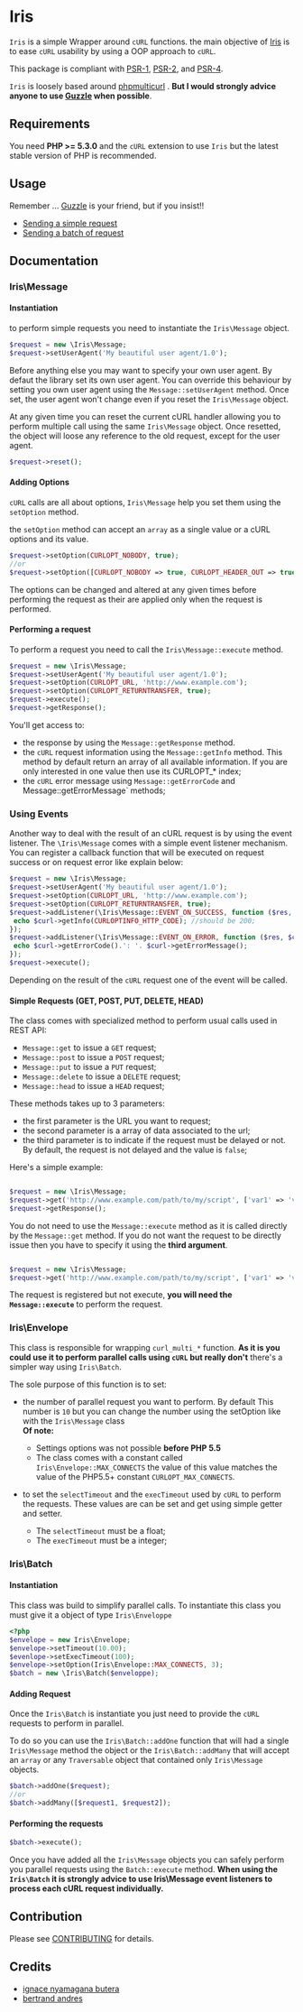 # Iris

`Iris` is a simple Wrapper around `cURL` functions. the main objective of [Iris] is to ease `cURL` usability by using a OOP approach to `cURL`.

This package is compliant with [PSR-1], [PSR-2], and [PSR-4].

[Iris]: http://fr.wikipedia.org/wiki/Iris_%28mythologie%29
[PSR-1]: https://github.com/php-fig/fig-standards/blob/master/accepted/PSR-1-basic-coding-standard.md
[PSR-2]: https://github.com/php-fig/fig-standards/blob/master/accepted/PSR-2-coding-style-guide.md
[PSR-4]: https://github.com/php-fig/fig-standards/blob/master/accepted/PSR-4-autoloader.md

`Iris` is loosely based around [phpmulticurl](https://github.com/dypa/phpmulticurl) . **But I would strongly advice anyone to use [Guzzle](http://docs.guzzlephp.org/en/latest/) when possible**.


## Requirements

You need **PHP >= 5.3.0** and the `cURL` extension to use `Iris` but the latest stable version of PHP is recommended.

## Usage

Remember ... [Guzzle](http://docs.guzzlephp.org/en/latest/) is your friend, but if you insist!!

* [Sending a simple request](examples/example_one.php)
* [Sending a batch of request](examples/example_batch.php)

## Documentation

### Iris\Message

#### Instantiation

to perform simple requests you need to instantiate the `Iris\Message` object.

```php
$request = new \Iris\Message;
$request->setUserAgent('My beautiful user agent/1.0');
```

Before anything else you may want to specify your own user agent. By defaut the library set its own user agent. You can override this behaviour by setting you own user agent using the `Message::setUserAgent` method. Once set, the user agent won't change even if you reset the `Iris\Message` object.


At any given time you can reset the current cURL handler allowing you to perform multiple call using the same `Iris\Message` object. Once resetted, the object will loose any reference to the old request, except for the user agent.

```php
$request->reset();
```

#### Adding Options

`cURL` calls are all about options, `Iris\Message` help you set them using the `setOption` method.

the `setOption` method can accept an `array` as a single value or a cURL options and its value.

```php
$request->setOption(CURLOPT_NOBODY, true);
//or
$request->setOption([CURLOPT_NOBODY => true, CURLOPT_HEADER_OUT => true]);
```

The options can be changed and altered at any given times before performing the request as their are applied only when the request is performed.

#### Performing a request

To perform a request you need to call the `Iris\Message::execute` method.

```php
$request = new \Iris\Message;
$request->setUserAgent('My beautiful user agent/1.0');
$request->setOption(CURLOPT_URL, 'http://www.example.com');
$request->setOption(CURLOPT_RETURNTRANSFER, true);
$request->execute();
$request->getResponse();
```

You'll get access to:
* the response by using the `Message::getResponse` method.
* the `cURL` request information using the `Message::getInfo` method. This method by default return an array of all available information. If you are only interested in one value then use its CURLOPT_* index;
* the `cURL` error message using `Message::getErrorCode` and Message::getErrorMessage` methods;

### Using Events

Another way to deal with the result of an cURL request is by using the event listener. The `\Iris\Message` comes with a simple event listener mechanism. You can register a callback function that will be executed on request success or on request error like explain below:

```php
$request = new \Iris\Message;
$request->setUserAgent('My beautiful user agent/1.0');
$request->setOption(CURLOPT_URL, 'http://www.example.com');
$request->setOption(CURLOPT_RETURNTRANSFER, true);
$request->addListener(\Iris\Message::EVENT_ON_SUCCESS, function ($res, $curl) {
 echo $curl->getInfo(CURLOPTINFO_HTTP_CODE); //should be 200;
});
$request->addListener(\Iris\Message::EVENT_ON_ERROR, function ($res, $curl) {
 echo $curl->getErrorCode().': '. $curl->getErrorMessage();
});
$request->execute();
```
Depending on the result of the `cURL` request one of the event will be called.


#### Simple Requests (GET, POST, PUT, DELETE, HEAD)

The class comes with specialized method to perform usual calls used in REST API:

* `Message::get` to issue a `GET` request;
* `Message::post` to issue a `POST` request;
* `Message::put` to issue a `PUT` request;
* `Message::delete` to issue a `DELETE` request;
* `Message::head` to issue a `HEAD` request;

These methods takes up to 3 parameters:
* the first parameter is the URL you want to request;
* the second parameter is a array of data associated to the url;
* the third parameter is to indicate if the request must be delayed or not. By default, the request is not delayed and the value is `false`;

Here's a simple example:

```php

$request = new \Iris\Message;
$request->get('http://www.example.com/path/to/my/script', ['var1' => 'value2', ...]);
$request->getResponse();
```
You do not need to use the `Message::execute` method as it is called directly by the `Message::get` method. If you do not want the request to be directly issue then you have to specify it using the **third argument**.

```php

$request = new \Iris\Message;
$request->get('http://www.example.com/path/to/my/script', ['var1' => 'value2', ...], true);
```
The request is registered but not execute, **you will need the `Message::execute`** to perform the request.

### Iris\Envelope

This class is responsible for wrapping `curl_multi_*` function. **As it is you could use it to perform parallel calls using `cURL` but really don't** there's a simpler way using `Iris\Batch`.

The sole purpose of this function is to set:

* the number of parallel request you want to perform. By default This number is `10` but you can change the number using the setOption like with the `Iris\Message` class  
**Of note:**  
    * Settings options was not possible **before PHP 5.5** 
    * The class comes with a constant called `Iris\Envelope::MAX_CONNECTS` the value of this value matches the value of the PHP5.5+ constant `CURLOPT_MAX_CONNECTS`. 

* to set the `selectTimeout` and the `execTimeout` used by `cURL` to perform the requests. These values are can be set and get using simple getter and setter.   
    * The `selectTimeout` must be a float;
    * The `execTimeout`  must be a integer;

### Iris\Batch

#### Instantiation

This class was build to simplify parallel calls. To instantiate this class you must give it a object of type `Iris\Enveloppe`

```php
<?php
$envelope = new Iris\Envelope;
$envelope->setTimeout(10.00);
$evenlope->setExecTimeout(100);
$envelope->setOption(Iris\Envelope::MAX_CONNECTS, 3);
$batch = new \Iris\Batch($enveloppe);
```

#### Adding Request

Once the `Iris\Batch` is instantiate you just need to provide the `cURL` requests to perform in parallel.

To do so you can use the `Iris\Batch::addOne` function that will had a single `Iris\Message` method  the object or the  `Iris\Batch::addMany` that will accept an `array` or any `Traversable` object that contained only `Iris\Message` objects.

```php
$batch->addOne($request);
//or
$batch->addMany([$request1, $request2]);
```

#### Performing the requests

```php
$batch->execute();
```

Once you have added all the `Iris\Message` objects you can safely perform you parallel requests using the `Batch::execute` method.
**When using the `Iris\Batch` it is strongly advice to use Iris\Message event listeners to process each cURL request individually.**



## Contribution

Please see [CONTRIBUTING](CONTRIBUTING.md) for details.

## Credits

- [ignace nyamagana butera](https://github.com/nyamsprod)
- [bertrand andres](https://youtube.com/user/BertrandAd)

